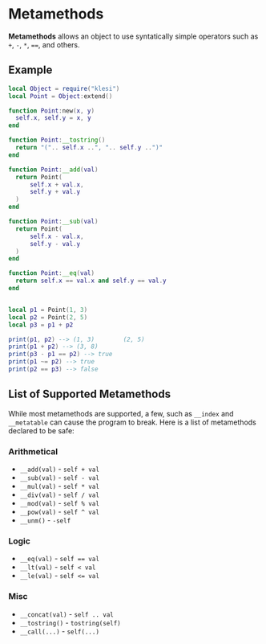 # Metamethods

**Metamethods** allows an object to use syntatically simple operators such as `+`, `-`, `*`, `==`, and others.

## Example

```lua
local Object = require("klesi")
local Point = Object:extend()

function Point:new(x, y)
  self.x, self.y = x, y
end

function Point:__tostring()
  return "(".. self.x ..", ".. self.y ..")"
end

function Point:__add(val)
  return Point(
      self.x + val.x,
      self.y + val.y
  )
end

function Point:__sub(val)
  return Point(
      self.x - val.x,
      self.y - val.y
  )
end

function Point:__eq(val)
  return self.x == val.x and self.y == val.y
end


local p1 = Point(1, 3)
local p2 = Point(2, 5)
local p3 = p1 + p2

print(p1, p2) --> (1, 3)        (2, 5)
print(p1 + p2) --> (3, 8)
print(p3 - p1 == p2) --> true
print(p1 ~= p2) --> true
print(p2 == p3) --> false
```

## List of Supported Metamethods

While most metamethods are supported, a few, such as `__index` and `__metatable` can cause the program to break. Here is a list of metamethods declared to be safe:

### Arithmetical
* `__add(val)` - `self + val`
* `__sub(val)` - `self - val`
* `__mul(val)` - `self * val`
* `__div(val)` - `self / val`
* `__mod(val)` - `self % val`
* `__pow(val)` - `self ^ val`
* `__unm()` - `-self`

### Logic
* `__eq(val)` - `self == val`
* `__lt(val)` - `self < val`
* `__le(val)` - `self <= val`

### Misc
* `__concat(val)` - `self .. val`
* `__tostring()` - `tostring(self)`
* `__call(...)` - `self(...)`